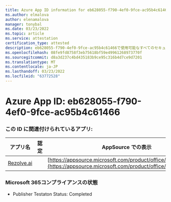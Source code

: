 ```yaml
---
title: Azure App ID information for eb628055-f790-4ef0-9fce-ac95b4c61466
ms.author: elmalova
author: elenamalova
manager: tonybal
ms.date: 03/23/2022
ms.topic: article
ms.service: attestation
certification_type: attested
description: eb628055-f790-4ef0-9fce-ac95b4c61466で使用可能なすべてのセキュリティおよびコンプライアンス情報。
ms.openlocfilehash: 08fe9fd8758f3eb75618bf59e49961268973770f
ms.sourcegitcommit: d8a3d237c4bd435183b9ce95c316b4d7ce9d7201
ms.translationtype: MT
ms.contentlocale: ja-JP
ms.lasthandoff: 03/23/2022
ms.locfileid: "63772528"
---
```

# <a name="azure-app-id-eb628055-f790-4ef0-9fce-ac95b4c61466"></a>Azure App ID: eb628055-f790-4ef0-9fce-ac95b4c61466


### <a name="apps-associated-with-this-id"></a>この ID に関連付けられているアプリ:
| **アプリ名** | **認定** | **AppSource での表示** |
|--------------|---------------|-----------------------|
| [Rezolve.ai](../forward/WA200002724.md) |  | [https://appsource.microsoft.com/product/office/WA200002724](https://appsource.microsoft.com/product/office/WA200002724) |

### <a name="microsoft-365-app-compliance-status"></a>Microsoft 365コンプライアンスの状態
- Publisher Testaton Status: Completed
